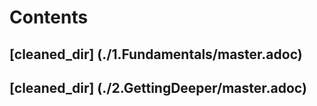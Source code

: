 # Contents
## [cleaned_dir] (./1.Fundamentals/master.adoc)
## [cleaned_dir] (./2.GettingDeeper/master.adoc)
